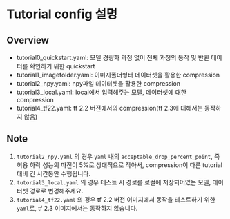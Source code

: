 # Tutorial config 설명

## Overview

- tutorial0_quickstart.yaml: 모델 경량화 과정 없이 전체 과정의 동작 및 반환 데이터를 확인하기 위한 quickstart
- tutorial1_imagefolder.yaml: 이미지폴더형태 데이터셋을 활용한 compression
- tutorial2_npy.yaml: npy파일 데이터셋을 활용한 compression
- tutorial3_local.yaml: local에서 입력해주는 모델, 데이터셋에 대한 compression
- tutorial4_tf22.yaml: tf 2.2 버전에서의 compression(tf 2.3에 대해서는 동작하지 않음)

## Note

1. `tutorial2_npy.yaml` 의 경우 `yaml` 내의 `acceptable_drop_percent_point`, 즉 허용 하락 성능의 마진이 5%로 상대적으로 작아서, compression이 다른 tutorial 대비 긴 시간동안 수행됩니다.
2. `tutorial3_local.yaml` 의 경우 테스트 시 경로를 로컬에 저장되어있는 모델, 데이터셋 경로로 변경해주세요.
3. `tutorial4_tf22.yaml` 의 경우 tf 2.2 버전 이미지에서 동작을 테스트하기 위한 `yaml`로, tf 2.3 이미지에서는 동작하지 않습니다.
